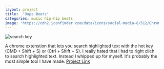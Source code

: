 ```yaml
---
layout: project
title:  "Dope Beats"
categories: music hip-hip beats
image: "https://cdn2.iconfinder.com/data/icons/social-media-8/512/Chrome.png"
---
```

![search key](https://cdn2.iconfinder.com/data/icons/social-media-8/512/Chrome.png)

A chrome extenstion that lets you search highlighted text with the hot key (CMD + Shift + S) or (Ctrl + Shift + S). I really hated that I had to right clich to search highlighted text. Instead I whipped up for myself. It's probably the most simple tool I have made.
[Project Link](https://chrome.google.com/webstore/detail/searchkey/hgojnpojlnmfohfhpaejakddcnmjpnef?utm_source=chrome-ntp-icon)
